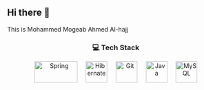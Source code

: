 ## Hi there 👋
This is Mohammed Mogeab Ahmed Al-hajj

<h3 align="center">💻 Tech Stack</h3>

<p align="center">
  <img src="https://cdn.svgporn.com/logos/spring.svg" alt="Spring" width="100" height="50" />
  &nbsp;&nbsp;&nbsp;
  <img src="https://cdn.svgporn.com/logos/hibernate.svg" alt="Hibernate" width="50" height="50" />
  &nbsp;&nbsp;&nbsp;
  <img src="https://cdn.svgporn.com/logos/git-icon.svg" alt="Git" width="50" height="50" />
  &nbsp;&nbsp;&nbsp;
  <img src="https://cdn.svgporn.com/logos/java.svg" alt="Java" width="50" height="50" />
  &nbsp;&nbsp;&nbsp;
  <img src="https://cdn.svgporn.com/logos/mysql.svg" alt="MySQL" width="50" height="50" />
</p>

